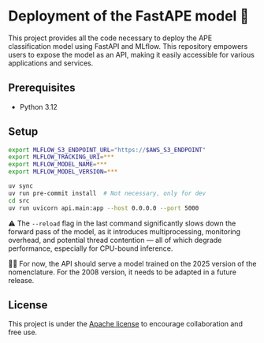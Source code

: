 # Deployment of the FastAPE model 🚀

This project provides all the code necessary to deploy the APE classification model using FastAPI and MLflow. This repository empowers users to expose the model as an API, making it easily accessible for various applications and services.

## Prerequisites

- Python 3.12

## Setup

```bash
export MLFLOW_S3_ENDPOINT_URL="https://$AWS_S3_ENDPOINT"
export MLFLOW_TRACKING_URI=***
export MLFLOW_MODEL_NAME=***
export MLFLOW_MODEL_VERSION=***

uv sync
uv run pre-commit install  # Not necessary, only for dev
cd src
uv run uvicorn api.main:app --host 0.0.0.0 --port 5000
```

⚠️ The `--reload` flag in the last command significantly slows down the forward pass of the model, as it introduces multiprocessing, monitoring overhead, and potential thread contention — all of which degrade performance, especially for CPU-bound inference.

🏄‍♂️ For now, the API should serve a model trained on the 2025 version of the nomenclature. For the 2008 version, it needs to be adapted in a future release.

## License

This project is under the [Apache license](https://github.com/InseeFrLab/codif-ape-train/blob/main/LICENSE) to encourage collaboration and free use.
